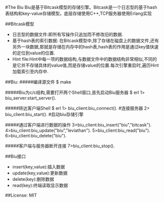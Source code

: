 #The Biu
   Biu是基于Bitcask模型的存储引擎。Bitcask是一个日志型的基于hash表结构和key-value存储模型。底层存储使用C++,TCP服务器使用Erlang实现
   
##Bitcask模型
* 日志型的数据文件:即所有写操作只追加而不修改旧的数据.
* 基于hash表的索引数据: 在Bitcask模型中,除了存储在磁盘上的数据文件,还有另外一块数据,那就是存储在内存中的hash表,hash表的作用是通过key值快速的定位到value的位置.
* Hint file:Hint中每一项的数据结构,与数据文件中的数据结构非常相似,不同的是它并不存储具体的value值,而是存储value的位置.每次引擎重启时,遍历Hint加载索引至内存中.

##Biu:
#####编译源文件
	$ make 
	
#####Biu为c/c结构,需要打开两个Shell窗口,首先启动Biu服务器
	$ erl
	1> biu_server:start_server().
	
#####转达客户端Shell
	$ erl
	1> biu_client:biu_connect().   #连接服务器
	2> biu_client:biu_start().     #启动biu存储引擎
	
#####通过客户端进行数据的操作
	3>biu_client:biu_insert("biu","bitcask").
	4>biu_client:biu_update("biu","leviathan").
	5>biu_client:biu_read("biu").
	6>biu_client:biu_delete("biu").

#####客户端与服务器断开连接
	7>biu_client:biu_stop().
	
##Biu接口
* insert(key,value):插入数据
* update(key,value):更新数据
* delete(key):删除数据
* read(key):终端读取显示数据

##License:
MIT
